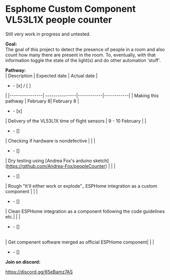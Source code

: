 # Esphome Custom Component VL53L1X people counter
Still very work in progress and untested.

**Goal:** <br/>
The goal of this project to detect the presence of people in a room and also count how many there are present in the room. To, eventually, with that information toggle the state of the light(s) and do other automation 'stuff'.

**Pathway:** <br/>
| Description     |  Expected date  | Actual date  | <ul><li>- [x] / [ ]</li></ul>   | 
|----------------| ---------------|------------|------------|
| Making this pathway | February 8| February 8 | <ul><li>- [x] </li></ul> 
| Delivery of the VL53L1X time of flight sensors | 9 - 10 February | |  <ul><li>- [] </li></ul> 
| Checking if hardware is nondefective | | |  <ul><li>- [] </li></ul> 
| Dry testing using [Andrea Fox's arduino sketch] (https://github.com/Andrea-Fox/peopleCounter) |  | |  <ul><li>- [] </li></ul> 
| Rough "It'll either work or explode"_ ESPHome integration as a custom component | | |  <ul><li>- [] </li></ul> 
| Clean ESPHome integration as a component following the code guidelines etc.| | |  <ul><li>- [] </li></ul>  
| Get compenent software merged as official ESPHome component|  | |  <ul><li>- [] </li></ul> 

**Join on discord:** <br/>

https://discord.gg/65eBamz7AS

